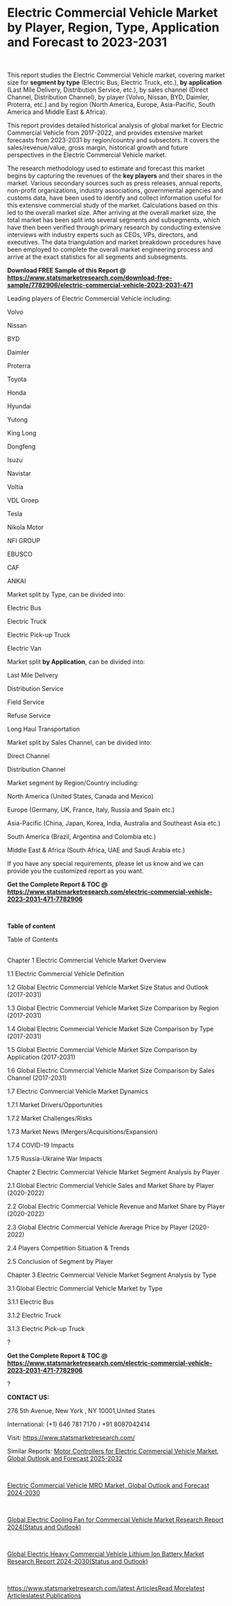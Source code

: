 <h1>Electric Commercial Vehicle Market by Player, Region, Type, Application and Forecast to 2023-2031</h1><br/><p>This report studies the Electric Commercial Vehicle market, covering market size for <strong>segment by type</strong> (Electric Bus, Electric Truck, etc.), <strong>by application</strong> (Last Mile Delivery, Distribution Service, etc.), by sales channel (Direct Channel, Distribution Channel), by player (Volvo, Nissan, BYD, Daimler, Proterra, etc.) and by region (North America, Europe, Asia-Pacific, South America and Middle East & Africa).</p>
 
 
 
 <p>This report provides detailed historical analysis of global market for Electric Commercial Vehicle from 2017-2022, and provides extensive market forecasts from 2023-2031 by region/country and subsectors. It covers the sales/revenue/value, gross margin, historical growth and future perspectives in the Electric Commercial Vehicle market.</p>
 
 
 
 <p>The research methodology used to estimate and forecast this market begins by capturing the revenues of the <strong>key players</strong> and their shares in the market. Various secondary sources such as press releases, annual reports, non-profit organizations, industry associations, governmental agencies and customs data, have been used to identify and collect information useful for this extensive commercial study of the market. Calculations based on this led to the overall market size. After arriving at the overall market size, the total market has been split into several segments and subsegments, which have then been verified through primary research by conducting extensive interviews with industry experts such as CEOs, VPs, directors, and executives. The data triangulation and market breakdown procedures have been employed to complete the overall market engineering process and arrive at the exact statistics for all segments and subsegments.</p>
 
 
 
 <p><strong>Download FREE Sample of this Report @ <a href="https://www.statsmarketresearch.com/download-free-sample/7782906/electric-commercial-vehicle-2023-2031-471">https://www.statsmarketresearch.com/download-free-sample/7782906/electric-commercial-vehicle-2023-2031-471</a></strong></p>
 
 
 
 <p>Leading players of Electric Commercial Vehicle including:</p>
 
 
 
 <p>Volvo</p>
 
 
 
 <p>Nissan</p>
 
 
 
 <p>BYD</p>
 
 
 
 <p>Daimler</p>
 
 
 
 <p>Proterra</p>
 
 
 
 <p>Toyota</p>
 
 
 
 <p>Honda</p>
 
 
 
 <p>Hyundai</p>
 
 
 
 <p>Yutong</p>
 
 
 
 <p>King Long</p>
 
 
 
 <p>Dongfeng</p>
 
 
 
 <p>Isuzu</p>
 
 
 
 <p>Navistar</p>
 
 
 
 <p>Voltia</p>
 
 
 
 <p>VDL Groep</p>
 
 
 
 <p>Tesla</p>
 
 
 
 <p>Nikola Motor</p>
 
 
 
 <p>NFI GROUP</p>
 
 
 
 <p>EBUSCO</p>
 
 
 
 <p>CAF</p>
 
 
 
 <p>ANKAI</p>
 
 
 
 <p>Market split by Type, can be divided into:</p>
 
 
 
 <p>Electric Bus</p>
 
 
 
 <p>Electric Truck</p>
 
 
 
 <p>Electric Pick-up Truck</p>
 
 
 
 <p>Electric Van</p>
 
 
 
 <p>Market split <strong>by Application</strong>, can be divided into:</p>
 
 
 
 <p>Last Mile Delivery</p>
 
 
 
 <p>Distribution Service</p>
 
 
 
 <p>Field Service</p>
 
 
 
 <p>Refuse Service</p>
 
 
 
 <p>Long Haul Transportation</p>
 
 
 
 <p>Market split by Sales Channel, can be divided into:</p>
 
 
 
 <p>Direct Channel</p>
 
 
 
 <p>Distribution Channel</p>
 
 
 
 <p>Market segment by Region/Country including:</p>
 
 
 
 <p>North America (United States, Canada and Mexico)</p>
 
 
 
 <p>Europe (Germany, UK, France, Italy, Russia and Spain etc.)</p>
 
 
 
 <p>Asia-Pacific (China, Japan, Korea, India, Australia and Southeast Asia etc.)</p>
 
 
 
 <p>South America (Brazil, Argentina and Colombia etc.)</p>
 
 
 
 <p>Middle East & Africa (South Africa, UAE and Saudi Arabia etc.)</p>
 
 
 
 <p>If you have any special requirements, please let us know and we can provide you the customized report as you want.</p>
 
 
 
 <div><b>Get the Complete Report & TOC @ <a href="https://www.statsmarketresearch.com/electric-commercial-vehicle-2023-2031-471-7782906">https://www.statsmarketresearch.com/electric-commercial-vehicle-2023-2031-471-7782906</a></b></div>
 
 
 
 <p><br />
 
 <b>Table of content</b></p>
 
 
 
 <p>Table of Contents<br />
 
 <br />
 
 Chapter 1 Electric Commercial Vehicle Market Overview<br />
 
 1.1 Electric Commercial Vehicle Definition<br />
 
 1.2 Global Electric Commercial Vehicle Market Size Status and Outlook (2017-2031)<br />
 
 1.3 Global Electric Commercial Vehicle Market Size Comparison by Region (2017-2031)<br />
 
 1.4 Global Electric Commercial Vehicle Market Size Comparison by Type (2017-2031)<br />
 
 1.5 Global Electric Commercial Vehicle Market Size Comparison by Application (2017-2031)<br />
 
 1.6 Global Electric Commercial Vehicle Market Size Comparison by Sales Channel (2017-2031)<br />
 
 1.7 Electric Commercial Vehicle Market Dynamics<br />
 
 1.7.1 Market Drivers/Opportunities<br />
 
 1.7.2 Market Challenges/Risks<br />
 
 1.7.3 Market News (Mergers/Acquisitions/Expansion)<br />
 
 1.7.4 COVID-19 Impacts<br />
 
 1.7.5 Russia-Ukraine War Impacts<br />
 
 Chapter 2 Electric Commercial Vehicle Market Segment Analysis by Player<br />
 
 2.1 Global Electric Commercial Vehicle Sales and Market Share by Player (2020-2022)<br />
 
 2.2 Global Electric Commercial Vehicle Revenue and Market Share by Player (2020-2022)<br />
 
 2.3 Global Electric Commercial Vehicle Average Price by Player (2020-2022)<br />
 
 2.4 Players Competition Situation & Trends<br />
 
 2.5 Conclusion of Segment by Player<br />
 
 Chapter 3 Electric Commercial Vehicle Market Segment Analysis by Type<br />
 
 3.1 Global Electric Commercial Vehicle Market by Type<br />
 
 3.1.1 Electric Bus<br />
 
 3.1.2 Electric Truck<br />
 
 3.1.3 Electric Pick-up Truck<br />
 
 ? </p>
 
 
 
 <div><b>Get the Complete Report & TOC @ <a href="https://www.statsmarketresearch.com/electric-commercial-vehicle-2023-2031-471-7782906">https://www.statsmarketresearch.com/electric-commercial-vehicle-2023-2031-471-7782906</a></b></div>
 
 
 
 <p>? </p>
 
 
 
 <p><b>CONTACT US:</b><br />
 
 276 5th Avenue, New York , NY 10001,United States<br />
 
 International: (+1) 646 781 7170 / +91 8087042414<br />
 
 Visit: <a href="https://www.statsmarketresearch.com/">https://www.statsmarketresearch.com/</a><br />
 
 Similar Reports: <a href="https://www.statsmarketresearch.com/electric-commercial-vehicle-2023-2031-471-7782906">Motor Controllers for Electric Commercial Vehicle Market, Global Outlook and Forecast 2025-2032</a><br />
 
 <br />
 
 <a href="https://www.statsmarketresearch.com/electric-commercial-vehicle-2023-2031-471-7782906">Electric Commercial Vehicle MRO Market, Global Outlook and Forecast 2024-2030</a><br />
 
 <br />
 
 <a href="https://www.statsmarketresearch.com/electric-commercial-vehicle-2023-2031-471-7782906">Global Electric Cooling Fan for Commercial Vehicle Market Research Report 2024(Status and Outlook)</a><br />
 
 <br />
 
 <a href="https://www.statsmarketresearch.com/electric-commercial-vehicle-2023-2031-471-7782906">Global Electric Heavy Commercial Vehicle Lithium Ion Battery Market Research Report 2024-2030(Status and Outlook)</a><br />
 
 <br />
 
 <a href="https://gyeongbokgung.com">https://www.statsmarketresearch.com/</a><a href="https://hallyeomaritime.com">latest Articles</a><a href="https://jingwansa.com">Read More</a><a href="https://nguoiviet.jp/">latest Articles</a><a href="https://www.intelmarketresearch.com/">latest Publications</a></p>
